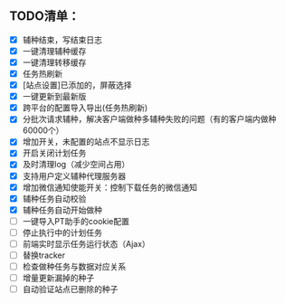 ## TODO清单：

- [x] 辅种结束，写结束日志
- [x] 一键清理辅种缓存
- [x] 一键清理转移缓存
- [x] 任务热刷新
- [x] [站点设置]已添加的，屏蔽选择
- [x] 一键更新到最新版
- [x] 跨平台的配置导入导出(任务热刷新)
- [x] 分批次请求辅种，解决客户端做种多辅种失败的问题（有的客户端内做种60000个）
- [x] 增加开关，未配置的站点不显示日志
- [x] 开启关闭计划任务
- [x] 及时清理log（减少空间占用）
- [x] 支持用户定义辅种代理服务器
- [x] 增加微信通知使能开关：控制下载任务的微信通知
- [x] 辅种任务自动校验
- [x] 辅种任务自动开始做种
- [ ] 一键导入PT助手的cookie配置
- [ ] 停止执行中的计划任务
- [ ] 前端实时显示任务运行状态（Ajax）
- [ ] 替换tracker
- [ ] 检查做种任务与数据对应关系
- [ ] 增量更新漏掉的种子 
- [ ] 自动验证站点已删除的种子